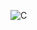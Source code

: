 ![C](https://github.com/Castlexe/KutuphaneSistemi/assets/151432308/d118ba96-721f-4a1d-bfe3-e89ebb0abfbc)
